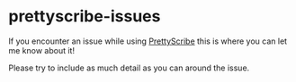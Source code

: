 # prettyscribe-issues

If you encounter an issue while using [PrettyScribe](https://prettyscribe.azurewebsites.net/) this is where you can let me know about it!

Please try to include as much detail as you can around the issue.
